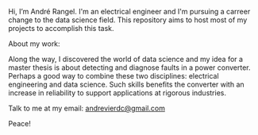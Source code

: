 Hi, I’m André Rangel. I'm an electrical engineer and I'm pursuing a carreer change to the data science field. This repository aims to host most of my projects to accomplish this task.

About my work:

Along the way, I discovered the world of data science and my idea for a
master thesis is about detecting and diagnose faults in a power converter. Perhaps a good way to combine these two disciplines: electrical engineering and data science. Such skills benefits the converter with an increase in reliability to support applications at rigorous industries. 

Talk to me at my email: andrevierdc@gmail.com

Peace!
